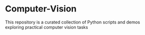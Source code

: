 # Computer-Vision
This repository is a curated collection of Python scripts and demos exploring practical computer vision tasks
